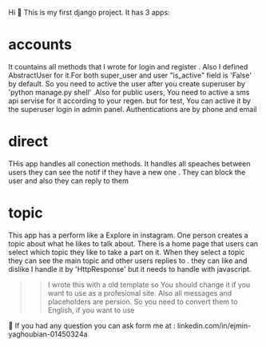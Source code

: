 Hi 👋
This is my first django project. It has 3 apps:

# accounts

   It countains all methods that I wrote for login and register .
   Also I defined AbstractUser for it.For both super_user and user
   "is_active" field is 'False' by default. So you need to active 
   the user after you create superuser by 'python manage.py shell'
   .Also for public users, You need to active a sms api servise 
   for it according to your regen. but for test, You can active 
   it by the superuser login in admin panel.
   Authentications are by phone and email
   
# direct
   THis app handles all conection methods. It handles all speaches
   between users they can see the notif if they have a new one .
   They can block the user and also they can reply to them
   
# topic

   This app has a perform like a Explore in instagram. One person
   creates a topic about what he likes to talk about. There is a 
   home page that users can select which topic they like to take 
   a part on it. When they select a topic they can see the main 
   topic and other users replies to . they can like and dislike 
   I handle it by 'HttpResponse' but it needs to handle with 
   javascript.

>> I wrote this with a old template so You should change it if
   you want to use as a profesional site. Also all messages and
   placeholders are persion. So you need to convert them to
   English, if you want to use

📡 If you had any question you can ask form me at :
   linkedin.com/in/ejmin-yaghoubian-01450324a
